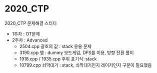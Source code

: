 # 2020_CTP
2020_CTP 문제해결 스터디
* 1주차 : OT문제
* 2주차 : Advanced 
  - 2504.cpp 괄호의 값 : stack 응용 문제
  - 3190.cpp 뱀 : dummy 보드게임, DFS를 이용, 방향 전환 풀이
  - 1918.cpp / 1935.cpp 후위 표기식 :stack
  - 10799.cpp 쇠막대기 :  stack, 쇠막대기인지 레이저인지 구분이 필요했음
